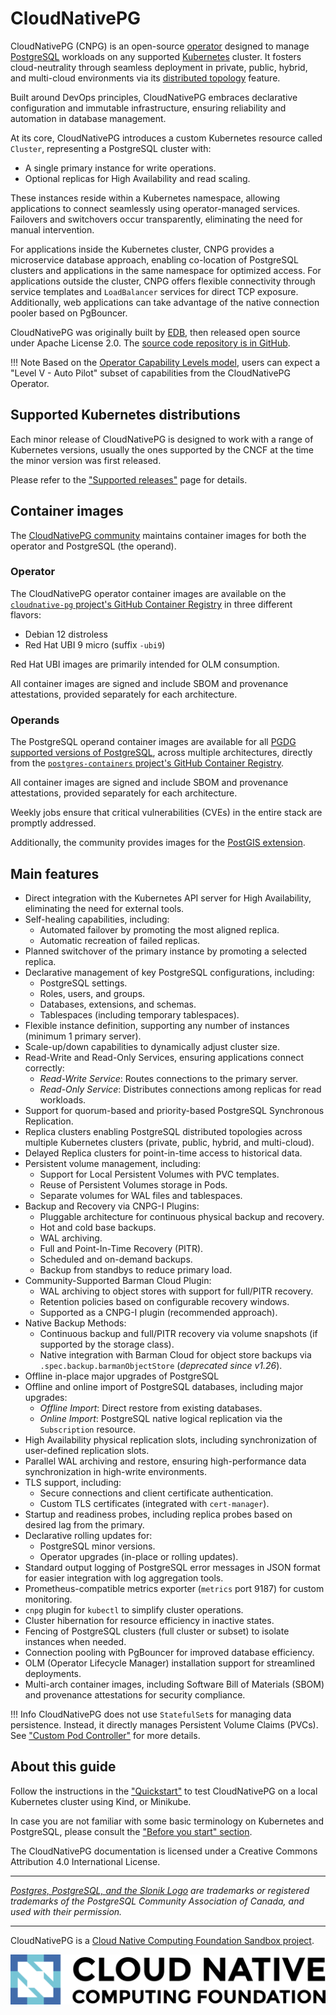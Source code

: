 # CloudNativePG
<!-- SPDX-License-Identifier: CC-BY-4.0 -->

CloudNativePG (CNPG) is an open-source
[operator](https://kubernetes.io/docs/concepts/extend-kubernetes/operator/)
designed to manage [PostgreSQL](https://www.postgresql.org/) workloads on any
supported [Kubernetes](https://kubernetes.io) cluster.
It fosters cloud-neutrality through seamless deployment in private, public,
hybrid, and multi-cloud environments via its
[distributed topology](replica_cluster.md#distributed-topology) feature.

Built around DevOps principles, CloudNativePG embraces declarative
configuration and immutable infrastructure, ensuring reliability and automation
in database management.

At its core, CloudNativePG introduces a custom Kubernetes resource called
`Cluster`, representing a PostgreSQL cluster with:

- A single primary instance for write operations.
- Optional replicas for High Availability and read scaling.

These instances reside within a Kubernetes namespace, allowing applications to
connect seamlessly using operator-managed services. Failovers and switchovers
occur transparently, eliminating the need for manual intervention.

For applications inside the Kubernetes cluster, CNPG provides a microservice
database approach, enabling co-location of PostgreSQL clusters and applications
in the same namespace for optimized access.
For applications outside the cluster, CNPG offers flexible connectivity through
service templates and `LoadBalancer` services for direct TCP exposure.
Additionally, web applications can take advantage of the native connection
pooler based on PgBouncer.

CloudNativePG was originally built by [EDB](https://www.enterprisedb.com), then
released open source under Apache License 2.0.
The [source code repository is in GitHub](https://github.com/cloudnative-pg/cloudnative-pg).

!!! Note
    Based on the [Operator Capability Levels model](operator_capability_levels.md),
    users can expect a "Level V - Auto Pilot" subset of capabilities from the
    CloudNativePG Operator.

## Supported Kubernetes distributions

Each minor release of CloudNativePG is designed to work with a range of
Kubernetes versions, usually the ones supported by the CNCF at the time the
minor version was first released.

Please refer to the ["Supported releases"](supported_releases.md) page for details.

## Container images

The [CloudNativePG community](https://github.com/cloudnative-pg) maintains
container images for both the operator and PostgreSQL (the operand).

### Operator

The CloudNativePG operator container images are available on the
[`cloudnative-pg` project's GitHub Container Registry](https://github.com/cloudnative-pg/cloudnative-pg/pkgs/container/cloudnative-pg)
in three different flavors:

- Debian 12 distroless
- Red Hat UBI 9 micro (suffix `-ubi9`)

Red Hat UBI images are primarily intended for OLM consumption.

All container images are signed and include SBOM and provenance attestations,
provided separately for each architecture.

### Operands

The PostgreSQL operand container images are available for all
[PGDG supported versions of PostgreSQL](https://www.postgresql.org/),
across multiple architectures, directly from the
[`postgres-containers` project's GitHub Container Registry](https://github.com/cloudnative-pg/postgres-containers/pkgs/container/postgresql).

All container images are signed and include SBOM and provenance attestations,
provided separately for each architecture.

Weekly jobs ensure that critical vulnerabilities (CVEs) in the entire stack are
promptly addressed.

Additionally, the community provides images for the [PostGIS extension](postgis.md).

## Main features

- Direct integration with the Kubernetes API server for High Availability,
  eliminating the need for external tools.
- Self-healing capabilities, including:
    - Automated failover by promoting the most aligned replica.
    - Automatic recreation of failed replicas.
- Planned switchover of the primary instance by promoting a selected replica.
- Declarative management of key PostgreSQL configurations, including:
    - PostgreSQL settings.
    - Roles, users, and groups.
    - Databases, extensions, and schemas.
    - Tablespaces (including temporary tablespaces).
- Flexible instance definition, supporting any number of instances (minimum 1
  primary server).
- Scale-up/down capabilities to dynamically adjust cluster size.
- Read-Write and Read-Only Services, ensuring applications connect correctly:
    - *Read-Write Service*: Routes connections to the primary server.
    - *Read-Only Service*: Distributes connections among replicas for read workloads.
- Support for quorum-based and priority-based PostgreSQL Synchronous
  Replication.
- Replica clusters enabling PostgreSQL distributed topologies across multiple
  Kubernetes clusters (private, public, hybrid, and multi-cloud).
- Delayed Replica clusters for point-in-time access to historical data.
- Persistent volume management, including:
    - Support for Local Persistent Volumes with PVC templates.
    - Reuse of Persistent Volumes storage in Pods.
    - Separate volumes for WAL files and tablespaces.
- Backup and Recovery via CNPG-I Plugins:
    - Pluggable architecture for continuous physical backup and recovery.
    - Hot and cold base backups.
    - WAL archiving.
    - Full and Point-In-Time Recovery (PITR).
    - Scheduled and on-demand backups.
    - Backup from standbys to reduce primary load.
- Community-Supported Barman Cloud Plugin:
    - WAL archiving to object stores with support for full/PITR recovery.
    - Retention policies based on configurable recovery windows.
    - Supported as a CNPG-I plugin (recommended approach).
- Native Backup Methods:
    - Continuous backup and full/PITR recovery via volume snapshots (if
      supported by the storage class).
    - Native integration with Barman Cloud for object store backups via
      `.spec.backup.barmanObjectStore` (*deprecated since v1.26*).
- Offline in-place major upgrades of PostgreSQL
- Offline and online import of PostgreSQL databases, including major upgrades:
    - *Offline Import*: Direct restore from existing databases.
    - *Online Import*: PostgreSQL native logical replication via the `Subscription` resource.
- High Availability physical replication slots, including synchronization of
  user-defined replication slots.
- Parallel WAL archiving and restore, ensuring high-performance data
  synchronization in high-write environments.
- TLS support, including:
    - Secure connections and client certificate authentication.
    - Custom TLS certificates (integrated with `cert-manager`).
- Startup and readiness probes, including replica probes based on desired lag
  from the primary.
- Declarative rolling updates for:
    - PostgreSQL minor versions.
    - Operator upgrades (in-place or rolling updates).
- Standard output logging of PostgreSQL error messages in JSON format for
  easier integration with log aggregation tools.
- Prometheus-compatible metrics exporter (`metrics` port 9187) for custom
  monitoring.
- `cnpg` plugin for `kubectl` to simplify cluster operations.
- Cluster hibernation for resource efficiency in inactive states.
- Fencing of PostgreSQL clusters (full cluster or subset) to isolate instances
  when needed.
- Connection pooling with PgBouncer for improved database efficiency.
- OLM (Operator Lifecycle Manager) installation support for streamlined
  deployments.
- Multi-arch container images, including Software Bill of Materials (SBOM) and
  provenance attestations for security compliance.

!!! Info
    CloudNativePG does not use `StatefulSet`s for managing data persistence.
    Instead, it directly manages Persistent Volume Claims (PVCs).
    See ["Custom Pod Controller"](controller.md) for more details.

## About this guide

Follow the instructions in the ["Quickstart"](quickstart.md) to test
CloudNativePG on a local Kubernetes cluster using Kind, or Minikube.

In case you are not familiar with some basic terminology on Kubernetes and PostgreSQL,
please consult the ["Before you start" section](before_you_start.md).

The CloudNativePG documentation is licensed under a Creative Commons
Attribution 4.0 International License.

---

*[Postgres, PostgreSQL, and the Slonik Logo](https://www.postgresql.org/about/policies/trademarks/)
are trademarks or registered trademarks of the PostgreSQL Community Association
of Canada, and used with their permission.*

---

CloudNativePG is a
[Cloud Native Computing Foundation Sandbox project](https://www.cncf.io/sandbox-projects/).

![](https://github.com/cncf/artwork/blob/main/other/cncf/horizontal/color/cncf-color.png?raw=true)
